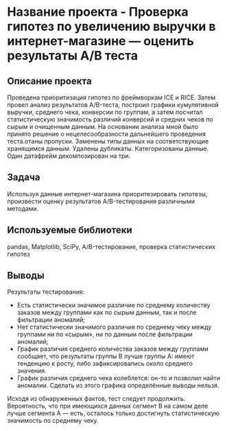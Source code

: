 # Название проекта - Проверка гипотез по увеличению выручки в интернет-магазине — оценить результаты A/B теста

## Описание проекта

Проведена приоритизация гипотез по фреймворкам ICE и RICE. Затем провел анализ результатов A/B-теста, построил графики кумулятивной выручки, среднего чека, конверсии по группам, а затем посчитал статистическую значимость различий конверсий и средних чеков по сырым и очищенным данным. На основании анализа мной было принято решение о нецелесообразности дальнейшего проведения теста.отаны пропуски. Заменены типы данных на соответствующие хранящимся данным. Удалены дубликаты. Категоризованы данные. Один датафрейм декомпозирован на три.

## Задача

Используя данные интернет-магазина приоритезировать гипотезы, произвести оценку результатов A/B-тестирования различными методами.

## Используемые библиотеки

pandas, Matplotlib, SciPy, A/B-тестирование, проверка статистических гипотез

## Выводы

Результаты тестирования:

- Есть статистически значимое различие по среднему количеству заказов между группами как по сырым данным, так и после фильтрации аномалий;
- Нет статистически значимого различия по среднему чеку между группами ни по «сырым», ни по данным после фильтрации аномалий;
- График различия среднего количества заказов между группами сообщает, что результаты группы B лучше группы A: имеют тенденцию к росту, либо зафиксировались около среднего значения.
- График различия среднего чека колеблется: он-то и позволил найти аномалии. Сделать из этого графика определённые выводы нельзя.

Исходя из обнаруженных фактов, тест следует продолжить. Вероятность, что при имеющихся данных сегмент B на самом деле лучше сегмента A — есть, осталось только достигнуть статистическую значимость по среднему чеку.
